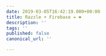```yaml
---
date: 2019-03-05T16:42:19.000+00:00
title: Razzle + Firebase = ❤️
description: ''
tags: ''
published: false
canonical_url: ''

---
```

